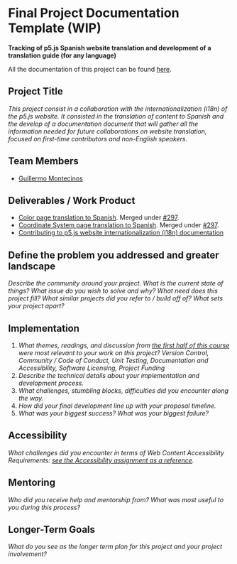 # Final Project Documentation Template (WIP)

**Tracking of p5.js Spanish website translation and development of a translation guide (for any language)**

All the documentation of this project can be found [here](https://github.com/guillemontecinos/itp_fall_2018_open_source_studio/blob/master/final_project/documentation.md).

## Project Title

*This project consist in a collaboration with the internationalization (i18n) of the p5.js website. It consisted in the translation of content to Spanish and the develop of a documentation document that will gather all the information needed for future collaborations on website translation, focused on first-time contributors and non-English speakers.*

## Team Members

* [Guillermo Montecinos](https://github.com/guillemontecinos)

## Deliverables / Work Product

* [Color page translation to Spanish](https://p5js.org/es/learn/color.html). Merged under [#297](https://github.com/processing/p5.js-website/pull/297).
* [Coordinate System page translation to Spanish](https://p5js.org/es/learn/coordinate-system-and-shapes.html). Merged under [#297](https://github.com/processing/p5.js-website/pull/297).
* [Contributing to p5.js website internationalization (i18n) documentation](https://github.com/guillemontecinos/itp_fall_2018_open_source_studio/blob/master/final_project/i18n_contribution.md)

## Define the problem you addressed and greater landscape

_Describe the community around your project. What is the current state of things? What issue do you wish to solve and why? What need does this project fill? What similar projects did you refer to / build off of? What sets your project apart?_

## Implementation
1. _What themes, readings, and discussion from [the first half of this course](https://github.com/Open-Source-Studio-at-ITP/Syllabus) were most relevant to your work on this project? Version Control, Community / Code of Conduct, Unit Testing, Documentation and Accessibility, Software Licensing, Project Funding_
2. _Describe the technical details about your implementation and development process._
3. _What challenges, stumbling blocks, difficulties did you encounter along the way._
4. _How did your final development line up with your proposal timeline._
5. _What was your biggest success? What was your biggest failure?_

## Accessibility

_What challenges did you encounter in terms of Web Content Accessibility Requirements: [see the Accessibility assignment as a reference](https://github.com/Open-Source-Studio-at-ITP/Syllabus/blob/source/accessibility-assignment.md#instructions)._

## Mentoring

_Who did you receive help and mentorship from? What was most useful to you during this process?_

## Longer-Term Goals

_What do you see as the longer term plan for this project and your project involvement?_
